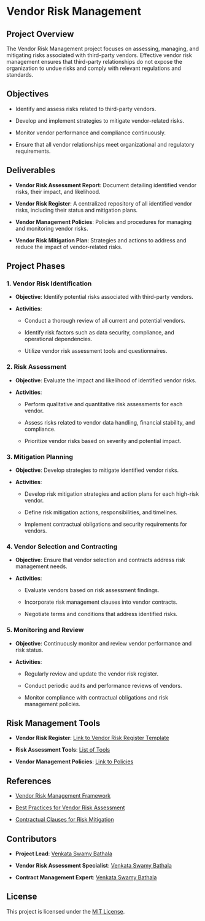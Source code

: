 # Vendor Risk Management
 
## Project Overview
 
The Vendor Risk Management project focuses on assessing, managing, and mitigating risks associated with third-party vendors. Effective vendor risk management ensures that third-party relationships do not expose the organization to undue risks and comply with relevant regulations and standards.
 
## Objectives
 
- Identify and assess risks related to third-party vendors.

- Develop and implement strategies to mitigate vendor-related risks.

- Monitor vendor performance and compliance continuously.

- Ensure that all vendor relationships meet organizational and regulatory requirements.
 
## Deliverables
 
- **Vendor Risk Assessment Report**: Document detailing identified vendor risks, their impact, and likelihood.

- **Vendor Risk Register**: A centralized repository of all identified vendor risks, including their status and mitigation plans.

- **Vendor Management Policies**: Policies and procedures for managing and monitoring vendor risks.

- **Vendor Risk Mitigation Plan**: Strategies and actions to address and reduce the impact of vendor-related risks.
 
## Project Phases
 
### 1. Vendor Risk Identification
 
- **Objective**: Identify potential risks associated with third-party vendors.

- **Activities**:

  - Conduct a thorough review of all current and potential vendors.

  - Identify risk factors such as data security, compliance, and operational dependencies.

  - Utilize vendor risk assessment tools and questionnaires.
 
### 2. Risk Assessment
 
- **Objective**: Evaluate the impact and likelihood of identified vendor risks.

- **Activities**:

  - Perform qualitative and quantitative risk assessments for each vendor.

  - Assess risks related to vendor data handling, financial stability, and compliance.

  - Prioritize vendor risks based on severity and potential impact.
 
### 3. Mitigation Planning
 
- **Objective**: Develop strategies to mitigate identified vendor risks.

- **Activities**:

  - Develop risk mitigation strategies and action plans for each high-risk vendor.

  - Define risk mitigation actions, responsibilities, and timelines.

  - Implement contractual obligations and security requirements for vendors.
 
### 4. Vendor Selection and Contracting
 
- **Objective**: Ensure that vendor selection and contracts address risk management needs.

- **Activities**:

  - Evaluate vendors based on risk assessment findings.

  - Incorporate risk management clauses into vendor contracts.

  - Negotiate terms and conditions that address identified risks.
 
### 5. Monitoring and Review
 
- **Objective**: Continuously monitor and review vendor performance and risk status.

- **Activities**:

  - Regularly review and update the vendor risk register.

  - Conduct periodic audits and performance reviews of vendors.

  - Monitor compliance with contractual obligations and risk management policies.
 
## Risk Management Tools
 
- **Vendor Risk Register**: [Link to Vendor Risk Register Template](#)

- **Risk Assessment Tools**: [List of Tools](#)

- **Vendor Management Policies**: [Link to Policies](#)
 
## References
 
- [Vendor Risk Management Framework](#)

- [Best Practices for Vendor Risk Assessment](#)

- [Contractual Clauses for Risk Mitigation](#)
 
## Contributors
 
- **Project Lead**: [Venkata Swamy Bathala](#)

- **Vendor Risk Assessment Specialist**: [Venkata Swamy Bathala](#)

- **Contract Management Expert**: [Venkata Swamy Bathala](#)
 
## License
 
This project is licensed under the [MIT License](LICENSE).

 
